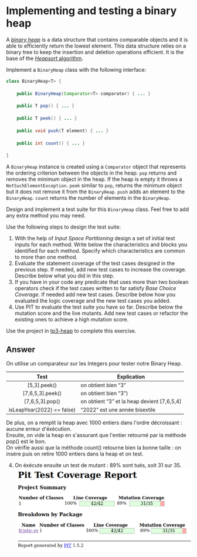 # Implementing and testing a binary heap

A [*binary heap*](https://en.wikipedia.org/wiki/Binary_heap) is a data structure that contains comparable objects and it is able to efficiently return the lowest element.
This data structure relies on a binary tree to keep the insertion and deletion operations efficient. It is the base of the [*Heapsort* algorithm](https://en.wikipedia.org/wiki/Heapsort).

Implement a `BinaryHeap` class with the following interface:

```java
class BinaryHeap<T> {

    public BinaryHeap(Comparator<T> comparator) { ... }

    public T pop() { ... }

    public T peek() { ... }

    public void push(T element) { ... }

    public int count() { ... }

}
```

A `BinaryHeap` instance is created using a `Comparator` object that represents the ordering criterion between the objects in the heap.
`pop` returns and removes the minimum object in the heap. If the heap is empty it throws a `NotSuchElementException`.
`peek` similar to `pop`, returns the minimum object but it does not remove it from the `BinaryHeap`.
`push` adds an element to the `BinaryHeap`.
`count` returns the number of elements in the `BinaryHeap`.

Design and implement a test suite for this `BinaryHeap` class.
Feel free to add any extra method you may need.

Use the following steps to design the test suite:

1. With the help of *Input Space Partitioning* design a set of initial test inputs for each method. Write below the characteristics and blocks you identified for each method. Specify which characteristics are common to more than one method.
2. Evaluate the statement coverage of the test cases designed in the previous step. If needed, add new test cases to increase the coverage. Describe below what you did in this step.
3. If you have in your code any predicate that uses more than two boolean operators check if the test cases written to far satisfy *Base Choice Coverage*. If needed add new test cases. Describe below how you evaluated the logic coverage and the new test cases you added.
4. Use PIT to evaluate the test suite you have so far. Describe below the mutation score and the live mutants. Add new test cases or refactor the existing ones to achieve a high mutation score.

Use the project in [tp3-heap](../code/tp3-heap) to complete this exercise.

## Answer

On utilise un comparateur sur les Integers pour tester notre Binary Heap.

| Test | Explication |
|:------------------------------:|-------------|
| [5,3].peek() |   on obtient bien “3” |
| [7,6,5,3].peek() |   on obtient bien “3”)|
|   [7,6,5,3].pop()   | on obtient “3” et la heap devient [7,6,5,4]|
|   isLeapYear(2022) == false)  | “2022” est une année bisextile|

De plus, on a remplit la heap avec 1000 entiers dans l'ordre décroissant : aucune erreur d'éxécution.  
Ensuite, on vide la heap en s'assurant que l'entier retourné par la méthode pop() est le bon.  
On vérifie aussi que la méthode count() retourne bien la bonne taille : on insère puis on retire 1000 entiers dans la heap et on test.

4. On éxécute ensuite un test de mutant : 89% sont tués, soit 31 sur 35.
![alt image mutant test](./mutant_test3.png)